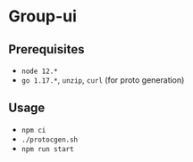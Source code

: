 # Group-ui

## Prerequisites
- `node 12.*`
- `go 1.17.*`, `unzip`, `curl` (for proto generation)

## Usage
- `npm ci`
- `./protocgen.sh`
- `npm run start`
